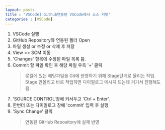 ```yaml
---
layout: posts
title : "VSCode] Github연동된 VSCode에서 소스 커밋"
categories : [VSCode]
---
```

1. VSCode 실행
2. GitHub Repository와 연동된 폴더 Open
3. 파일 생성 or 수정 or 삭제 후 저장
4. View >> SCM 이동
5. 'Changes' 항목에 수정된 파일 목록 뜸.
6. Commit 할 파일 확인 후 해당 파일 우측 '+' 클릭
    > 로컬에 있는 해당파일을 Git에 반영하기 위해 Stage단계로 올리는 작업.
    > Stage 안올리고 바로 작업하면 다이얼로그 메시지 뜨는데 거기서 진행해도됨.
7. 'SOURCE CONTROL'창에 커서두고 'Ctrl + Enter'.
8. 한번더 뜨는 다이얼로그 창에 'commit' 입력 후 실행
9. 'Sync Change' 클릭 
    > 연동된 GitHub Repository에 실제 반영

